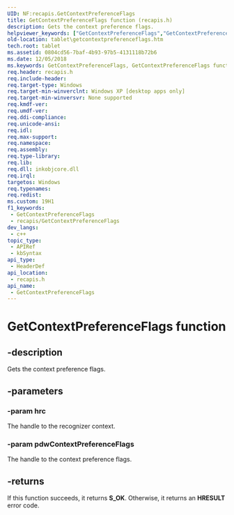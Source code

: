 ```yaml
---
UID: NF:recapis.GetContextPreferenceFlags
title: GetContextPreferenceFlags function (recapis.h)
description: Gets the context preference flags.
helpviewer_keywords: ["GetContextPreferenceFlags","GetContextPreferenceFlags function [Tablet PC]","recapis/GetContextPreferenceFlags","tablet.getcontextpreferenceflags"]
old-location: tablet\getcontextpreferenceflags.htm
tech.root: tablet
ms.assetid: 0804cd56-7baf-4b93-97b5-4131118b72b6
ms.date: 12/05/2018
ms.keywords: GetContextPreferenceFlags, GetContextPreferenceFlags function [Tablet PC], recapis/GetContextPreferenceFlags, tablet.getcontextpreferenceflags
req.header: recapis.h
req.include-header: 
req.target-type: Windows
req.target-min-winverclnt: Windows XP [desktop apps only]
req.target-min-winversvr: None supported
req.kmdf-ver: 
req.umdf-ver: 
req.ddi-compliance: 
req.unicode-ansi: 
req.idl: 
req.max-support: 
req.namespace: 
req.assembly: 
req.type-library: 
req.lib: 
req.dll: inkobjcore.dll
req.irql: 
targetos: Windows
req.typenames: 
req.redist: 
ms.custom: 19H1
f1_keywords:
 - GetContextPreferenceFlags
 - recapis/GetContextPreferenceFlags
dev_langs:
 - c++
topic_type:
 - APIRef
 - kbSyntax
api_type:
 - HeaderDef
api_location:
 - recapis.h
api_name:
 - GetContextPreferenceFlags
---
```


# GetContextPreferenceFlags function


## -description

Gets the context preference flags.

## -parameters

### -param hrc

The handle to the recognizer context.

### -param pdwContextPreferenceFlags

The handle to the context preference flags.

## -returns

If this function succeeds, it returns <b>S_OK</b>. Otherwise, it returns an <b>HRESULT</b> error code.

